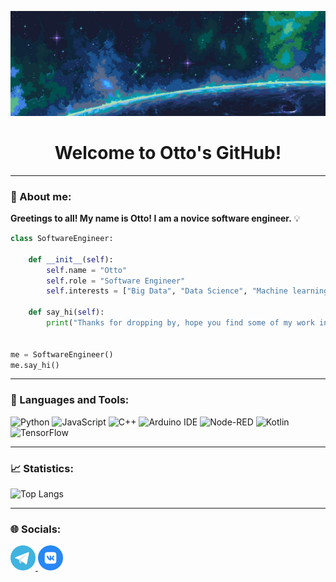 ![Header](https://github.com/Ottobiss/Ottobiss/blob/main/assets/header.jpg)
<h1 align="center">Welcome to Otto's GitHub!</h1>

---

### :memo: About me:

**Greetings to all! My name is Otto! I am a novice software engineer.** :bulb:

```python
class SoftwareEngineer:

    def __init__(self):
        self.name = "Otto"
        self.role = "Software Engineer"
        self.interests = ["Big Data", "Data Science", "Machine learning", "Web development"]

    def say_hi(self):
        print("Thanks for dropping by, hope you find some of my work interesting.")


me = SoftwareEngineer()
me.say_hi()
```

---

### :hammer: Languages and Tools:
![Python](https://img.shields.io/badge/-Python-474747?style=for-the-badge&logo=python&logoColor=038eff)
![JavaScript](https://img.shields.io/badge/-JavaScript-474747?style=for-the-badge&logo=javascript&logoColor=ffb803)
![C++](https://img.shields.io/badge/-C++-474747?style=for-the-badge&logo=C%2b%2b&logoColor=6296CC)
![Arduino IDE](https://img.shields.io/badge/-Arduino-474747?style=for-the-badge&logo=arduino&logoColor=12e0dd)
![Node-RED](https://img.shields.io/badge/-NodeRED-474747?style=for-the-badge&logo=nodered&logoColor=c90d06)
![Kotlin](https://img.shields.io/badge/-Kotlin-474747?style=for-the-badge&logo=kotlin&logoColor=cf00bd)
![TensorFlow](https://img.shields.io/badge/-TensorFlow-474747?style=for-the-badge&logo=tensorflow&logoColor=ff8c00)

---

### :chart_with_upwards_trend: Statistics:

![Top Langs](https://github-readme-stats.vercel.app/api/top-langs?username=ottobis&show_icons=true&locale=en&layout=compact&theme=tokyonight)

---

### :globe_with_meridians: Socials:

  <div id="badges">
    <a href="https://t.me/wagdino" target="_blank">
      <img src="https://github.com/Ottobiss/Ottobiss/blob/main/assets/icons/telegram.svg" width="40" height="40" alt="Telegram" />
    </a>
    <a href="https://vk.com/wagdino" target="_blank">
      <img src="https://github.com/Ottobiss/Ottobiss/blob/main/assets/icons/vk.svg" width="40" height="40" alt="VK Badge"/>
    </a>
  </div>